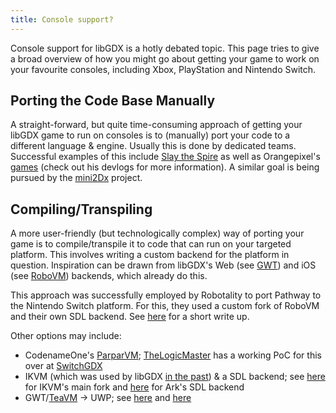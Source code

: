 ```yaml
---
title: Console support?
---
```

Console support for libGDX is a hotly debated topic. This page tries to give a broad overview of how you might go about getting your game to work on your favourite consoles, including Xbox, PlayStation and Nintendo Switch.

## Porting the Code Base Manually
A straight-forward, but quite time-consuming approach of getting your libGDX game to run on consoles is to (manually) port your code to a different language & engine. Usually this is done by dedicated teams. Successful examples of this include [Slay the Spire](https://pbs.twimg.com/media/ETkH_QvXkAAD2N7?format=png) as well as Orangepixel's [games](https://www.orangepixel.net/category/games/) (check out his devlogs for more information). A similar goal is being pursued by the [mini2Dx](https://github.com/mini2Dx/mini2Dx) project.

## Compiling/Transpiling
A more user-friendly (but technologically complex) way of porting your game is to compile/transpile it to code that can run on your targeted platform. This involves writing a custom backend for the platform in question. Inspiration can be drawn from libGDX's Web (see [GWT](https://www.gwtproject.org/)) and iOS (see [RoboVM](https://github.com/MobiVM/robovm)) backends, which already do this.

This approach was successfully employed by Robotality to port Pathway to the Nintendo Switch platform. For this, they used a custom fork of RoboVM and their own SDL backend. See [here](https://www.reddit.com/r/NintendoSwitch/comments/npx21u/comment/h07ls1u/) for a short write up.

Other options may include:
- CodenameOne's [ParparVM](https://github.com/codenameone/CodenameOne/tree/master/vm); [TheLogicMaster](https://github.com/TheLogicMaster) has a working PoC for this over at [SwitchGDX](https://github.com/TheLogicMaster/SwitchGDX)
- IKVM (which was used by libGDX [in the past](https://code.google.com/archive/p/libgdx/wikis/IOSWIP.wiki)) & a SDL backend; see [here](https://github.com/ikvm-revived/ikvm) for IKVM's main fork and [here](https://github.com/Anuken/Arc/tree/master/backends/backend-sdl) for Ark's SDL backend
- GWT/[TeaVM](/roadmap/#teavm) -> UWP; see [here](https://web.archive.org/web/20200428040905/https://www.badlogicgames.com/forum/viewtopic.php?f=17&t=14766) and [here](https://github.com/libgdx/libgdx/issues/5330)
